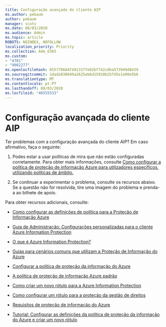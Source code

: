```yaml
---
title: Configuração avançada do cliente AIP
ms.author: pebaum
author: pebaum
manager: scotv
ms.date: 08/03/2020
ms.audience: Admin
ms.topic: article
ROBOTS: NOINDEX, NOFOLLOW
localization_priority: Priority
ms.collection: Adm_O365
ms.custom:
- "4781"
- "9002277"
ms.openlocfilehash: 655770684f491337fe92bf742c0ba573949d8439
ms.sourcegitcommit: 1dada930649a2625eb6d15910b2bfd5e1e00e5b6
ms.translationtype: MT
ms.contentlocale: pt-PT
ms.lasthandoff: 08/03/2020
ms.locfileid: "46555533"
---
```

# <a name="aip-client-advanced-configuration"></a>Configuração avançada do cliente AIP

Ter problemas com a configuração avançada do cliente AIP? Em caso afirmativo, faça o seguinte:

1. Podes estar a usar políticas de mira que não estão configuradas corretamente. Para obter mais informações, consulte [Como configurar a política de proteção de informação Azure para utilizadores específicos, utilizando políticas de âmbito.](https://docs.microsoft.com/azure/information-protection/configure-policy-scope)

2. Se continuar a experimentar o problema, consulte os recursos abaixo. Se a questão não for resolvida, tire uma imagem do problema e prenda-a ao bilhete de apoio.

Para obter recursos adicionais, consulte:

- [Como configurar as definições de política para a Proteção de Informação Azure](https://docs.microsoft.com/azure/information-protection/configure-policy-settings)  
    
- [Guia de Administração: Configurações personalizadas para o cliente Azure Information Protection](https://docs.microsoft.com/azure/information-protection/rms-client/client-admin-guide-customizations)  
    
- [O que é Azure Information Protection?](https://docs.microsoft.com/azure/information-protection/what-is-information-protection)  
    
- [Guias para cenários comuns que utilizam a Proteção de Informação do Azure](https://docs.microsoft.com/azure/information-protection/how-to-guides)  
    
- [Configurar a política de proteção da informação do Azure](https://docs.microsoft.com/azure/information-protection/deploy-use/configure-policy)  
    
- [A política de proteção de informação Azure padrão](https://docs.microsoft.com/azure/information-protection/deploy-use/configure-policy-default)  
    
- [Como criar um novo rótulo para a Azure Information Protection](https://docs.microsoft.com/azure/information-protection/deploy-use/configure-policy-new-label)  
    
- [Como configurar um rótulo para a proteção da gestão de direitos](https://docs.microsoft.com/azure/information-protection/deploy-use/configure-policy-protection)  
    
- [Requisitos de proteção de informação do Azure](https://docs.microsoft.com/azure/information-protection/get-started/requirements)

- [Tutorial: Configurar as definições da política de proteção da informação do Azure e criar um novo rótulo](https://docs.microsoft.com/azure/information-protection/get-started/infoprotect-quick-start-tutorial)